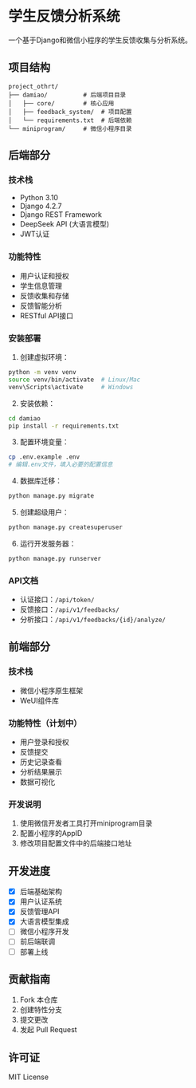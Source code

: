 # 学生反馈分析系统

一个基于Django和微信小程序的学生反馈收集与分析系统。

## 项目结构

```
project_othrt/
├── damiao/          # 后端项目目录
│   ├── core/        # 核心应用
│   ├── feedback_system/  # 项目配置
│   └── requirements.txt  # 后端依赖
└── miniprogram/     # 微信小程序目录
```

## 后端部分

### 技术栈
- Python 3.10
- Django 4.2.7
- Django REST Framework
- DeepSeek API (大语言模型)
- JWT认证

### 功能特性
- 用户认证和授权
- 学生信息管理
- 反馈收集和存储
- 反馈智能分析
- RESTful API接口

### 安装部署
1. 创建虚拟环境：
```bash
python -m venv venv
source venv/bin/activate  # Linux/Mac
venv\Scripts\activate     # Windows
```

2. 安装依赖：
```bash
cd damiao
pip install -r requirements.txt
```

3. 配置环境变量：
```bash
cp .env.example .env
# 编辑.env文件，填入必要的配置信息
```

4. 数据库迁移：
```bash
python manage.py migrate
```

5. 创建超级用户：
```bash
python manage.py createsuperuser
```

6. 运行开发服务器：
```bash
python manage.py runserver
```

### API文档
- 认证接口：`/api/token/`
- 反馈接口：`/api/v1/feedbacks/`
- 分析接口：`/api/v1/feedbacks/{id}/analyze/`

## 前端部分

### 技术栈
- 微信小程序原生框架
- WeUI组件库

### 功能特性（计划中）
- 用户登录和授权
- 反馈提交
- 历史记录查看
- 分析结果展示
- 数据可视化

### 开发说明
1. 使用微信开发者工具打开miniprogram目录
2. 配置小程序的AppID
3. 修改项目配置文件中的后端接口地址

## 开发进度
- [x] 后端基础架构
- [x] 用户认证系统
- [x] 反馈管理API
- [x] 大语言模型集成
- [ ] 微信小程序开发
- [ ] 前后端联调
- [ ] 部署上线

## 贡献指南
1. Fork 本仓库
2. 创建特性分支
3. 提交更改
4. 发起 Pull Request

## 许可证
MIT License 